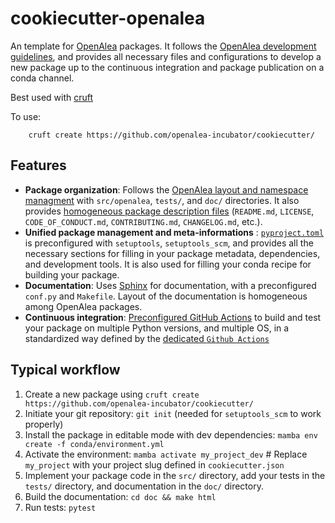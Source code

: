 # cookiecutter-openalea

An template for [OpenAlea](https://openalea.readthedocs.io/en/latest/) packages. It follows the [OpenAlea development guidelines](https://openalea.readthedocs.io/en/latest/development/guidelines.html), and provides all necessary files and configurations to develop a new package up to the continuous integration and package publication on a conda channel.

Best used with [cruft](https://cruft.github.io/cruft/)

To use:

        cruft create https://github.com/openalea-incubator/cookiecutter/

## Features

- **Package organization**: Follows the [OpenAlea layout and namespace managment](https://openalea.readthedocs.io/en/latest/development/guidelines.html#package-layout-and-namespace) with `src/openalea`, `tests/`, and `doc/` directories. It also provides [homogeneous package description files](https://openalea.readthedocs.io/en/latest/development/guidelines.html#readme-md) (`README.md`, `LICENSE`, `CODE_OF_CONDUCT.md`, `CONTRIBUTING.md`, `CHANGELOG.md`, etc.).
- **Unified package management and meta-informations** : [`pyproject.toml`](https://openalea.readthedocs.io/en/latest/development/guidelines.html#pyproject-toml) is preconfigured with `setuptools`, `setuptools_scm`, and provides all the necessary sections for filling in your package metadata, dependencies, and development tools. It is also used for filling your conda recipe for building your package.
- **Documentation**: Uses [Sphinx](https://www.sphinx-doc.org/en/master/) for documentation, with a preconfigured `conf.py` and `Makefile`. Layout of the documentation is homogeneous among OpenAlea packages.
- **Continuous integration**: [Preconfigured GitHub Actions](https://openalea.readthedocs.io/en/latest/development/guidelines.html#pyproject-toml) to build and test your package on multiple Python versions, and multiple OS, in a standardized way defined by the [dedicated `Github Actions`](https://github.com/openalea/action-build-publish-anaconda/blob/main/doc/workflows/openalea_ci/README.md)

## Typical workflow

1. Create a new package using `cruft create https://github.com/openalea-incubator/cookiecutter/`
2. Initiate your git repository: `git init` (needed for `setuptools_scm` to work properly)
3. Install the package in editable mode with dev dependencies: `mamba env create -f conda/environment.yml`
4. Activate the environment: `mamba activate my_project_dev` # Replace `my_project` with your project slug defined in `cookiecutter.json`
5. Implement your package code in the `src/` directory, add your tests in the `tests/` directory, and documentation in the `doc/` directory.
6. Build the documentation: `cd doc && make html`
7. Run tests: `pytest`
